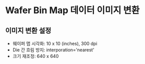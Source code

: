 # Wafer Bin Map 데이터 이미지 변환


## 이미지 변환 설정

- 웨이퍼 맵 시각화: 10 x 10 (inches), 300 dpi
- Die 간 흐림 방지: interporation='nearest'
- 크기 재조정: 640 x 640










 

